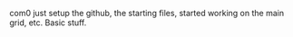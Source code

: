 com0
    just setup the github, the starting files, started working on the main grid, etc. Basic stuff.